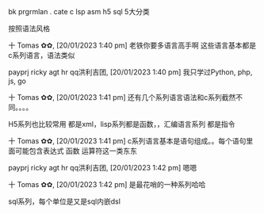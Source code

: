 bk prgrmlan . cate  c lsp asm h5  sql 5大分类



按照语法风格

十 Tomas ✿✿, [20/01/2023 1:40 pm]
老铁你要多语言高手啊   这些语言基本都是c系列语言，语法类似

payprj ricky agt hr qq洪利吉团, [20/01/2023 1:40 pm]
我只学过Python, php, js, go

十 Tomas ✿✿, [20/01/2023 1:41 pm]
还有几个系列语言语法和c系列截然不同。。。。  

 H5系列也比较常用 都是xml，lisp系列都是函数，，汇编语言系列 都是指令

十 Tomas ✿✿, [20/01/2023 1:41 pm]
c系列语言基本是语句组成。。每个语句里面可能包含表达式 函数 运算符这一类东东

payprj ricky agt hr qq洪利吉团, [20/01/2023 1:42 pm]
嗯嗯

十 Tomas ✿✿, [20/01/2023 1:42 pm]
是最花哨的一种系列哈哈





sql系列，每个单位是又是sql内嵌dsl

